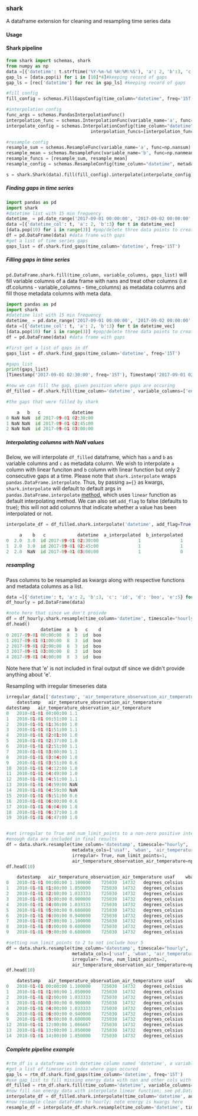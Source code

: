 ### shark

A dataframe extension for cleaning and resampling time series data

#### Usage

#### Shark pipeline
```python
from shark import schemas, shark
from numpy as np
data =[{'datetime': t.strftime('%Y-%m-%d %H:%M:%S'), 'a': 2, 'b':3, 'c': 'id'} for t in datetime_vec]
gap_ls = [data.pop(i) for i in [10]*4]#keeping record of gaps
gap_ls = [rec['datetime'] for rec in gap_ls] #keeping record of gaps

#fill config
fill_config = schemas.FillGapsConfig(time_column="datetime", freq='15T', variable_columns=['a','b'])

#interpolation config
func_args = schemas.PandasInterpolationFunc()
interpolation_func = schemas.InterpolationFunc(variable_name='a', func=func_args)
interpolate_config = schemas.InterpolationConfig(time_column="datetime",
                                interpolation_funcs=[interpolation_func])

#resample config 
resample_sum = schemas.ResampleFunc(variable_name='a', func=np.nansum)
resample_mean = schemas.ResampleFunc(variable_name='b', func=np.nanmean)
resample_funcs = [resample_sum, resample_mean]
resample_config = schemas.ResampleConfig(time_column="datetime", metadata_cols=['c'], timescale="hourly", resample_funcs=resample_funcs)

s = shark.Shark(data).fill(fill_config).interpolate(interpolate_config).resample(resample_config)
```

##### Finding gaps in time series
```python
import pandas as pd
import shark
#datetime list with 15 min frequency
datetime_ = pd.date_range('2017-09-01 00:00:00', '2017-09-02 00:00:00', freq='15T').to_list()
data =[{'datetime_col': t, 'a': 2, 'b':3} for t in datetime_vec]
[data.pop(10) for i in range(3)] #pop/delete three data points to create gaps
df = pd.DataFrame(data) #data frame with gaps
#get a list of time series gaps 
gaps_list = df.shark.find_gaps(time_column='datetime', freq='15T')
```

##### Filling gaps in time series
`pd.DataFrame.shark.fill(time_column, variable_columns, gaps_list)` will fill variable columns of a data frame with nans and
treat other columns (i.e df.columns - variable_columns - time_columns) as metadata columns and fill those metadata columns
with meta data.

```python
import pandas as pd
import shark
#datetime list with 15 min frequency
datetime_ = pd.date_range('2017-09-01 00:00:00', '2017-09-02 00:00:00', freq='15T').to_list()
data =[{'datetime_col': t, 'a': 2, 'b':3} for t in datetime_vec]
[data.pop(10) for i in range(3)] #pop/delete three data points to create gaps
df = pd.DataFrame(data) #data frame with gaps

#first get a list of gaps in df
gaps_list = df.shark.find_gaps(time_column='datetime', freq='15T')

#gaps_list
print(gaps_list)
[Timestamp('2017-09-01 02:30:00', freq='15T'), Timestamp('2017-09-01 02:45:00', freq='15T'), Timestamp('2017-09-01 03:00:00', freq='15T')]

#now we can fill the gap, given position where gaps are occuring
df_filled = df.shark.fill(time_column='datetime', variable_columns=['energy'], gaps_list=gaps_list) 

#the gaps that were filled by shark

    a   b   c            datetime
0 NaN NaN  id 2017-09-01 02:30:00
1 NaN NaN  id 2017-09-01 02:45:00
2 NaN NaN  id 2017-09-01 03:00:00
```

##### Interpolating columns with NaN values
Below, we will interpolate `df_filled` dataframe, which has `a` and `b` as variable columns and `c` as metadata column.
We wish to interpolate `a` column with linear funciton and `b` column with linear function but only 2 consecutive gaps at a time. 
Please note that `shark.interpolate` wraps `pandas.DataFrame.interpolate`. Thus, by passing `a={}` as kwargs, `shark.interpolate` will default to default args in `pandas.DataFrame.interpolate` [method](https://pandas.pydata.org/docs/reference/api/pandas.DataFrame.interpolate.html), which uses `linear` function as default interpolating method. 
We can also set `add_flag` to false (defaults to true); this will not add columns that indicate whether a value has been interpolated or not.
```python
interpolate_df = df_filled.shark.interpolate('datetime', add_flag=True, a={}, {'limit': 2}, add)

     a    b   c            datetime  a_interpolated  b_interpolated
0  2.0  3.0  id 2017-09-01 02:30:00               1               1
1  2.0  3.0  id 2017-09-01 02:45:00               1               1
2  2.0  NaN  id 2017-09-01 03:00:00               1               0

```


##### resampling
Pass columns to be resampled as kwargs along with respective functions and metadata columns as a list. 
```python
data =[{'datetime': t, 'a': 2, 'b':3, 'c': 'id', 'd': 'boo', 'e':5} for t in datetime_]
df_hourly = pd.DataFrame(data)

#note here that since we don't proivde 
df = df_hourly.shark.resample(time_column='datetime', timescale="hourly", metadata_cols=['c', 'd'], a=np.sum, b=np.mean)
df.head()
             datetime  a  b   c    d
0 2017-09-01 00:00:00  8  3  id  boo
1 2017-09-01 01:00:00  8  3  id  boo
2 2017-09-01 02:00:00  8  3  id  boo
3 2017-09-01 03:00:00  8  3  id  boo
4 2017-09-01 04:00:00  8  3  id  boo
```
Note here that 'e' is not included in final output df since we didn't provide anything about 'e'.

Resampling with irregular timeseries data
```python
irregular_data[['datestamp', 'air_temperature_observation_air_temperature']].head(20)
	datestamp	air_temperature_observation_air_temperature
datestamp	air_temperature_observation_air_temperature
0	2010-01-01 00:00:00	1.1
1	2010-01-01 00:51:00	1.1
2	2010-01-01 01:36:00	1.0
3	2010-01-01 01:51:00	1.1
4	2010-01-01 02:01:00	1.0
5	2010-01-01 02:37:00	1.0
6	2010-01-01 02:51:00	1.1
7	2010-01-01 03:00:00	1.1
8	2010-01-01 03:04:00	1.0
9	2010-01-01 03:51:00	0.6
10	2010-01-01 04:12:00	1.0
11	2010-01-01 04:49:00	1.0
12	2010-01-01 04:51:00	1.1
13	2010-01-01 04:59:00	NaN
14	2010-01-01 04:59:00	NaN
15	2010-01-01 05:51:00	0.6
16	2010-01-01 06:00:00	0.6
17	2010-01-01 06:04:00	1.0
18	2010-01-01 06:37:00	1.0
19	2010-01-01 06:47:00	1.0


#set irregular to True and num_limit_points to a non-zero positive integer so that only invtervals with
#enough data are included in final results
df = data.shark.resample(time_column='datestamp', timescale="hourly", 
                         metadata_cols=['usaf', 'wban', 'air_temperature_observation_air_temperature_unit'], 
                         irregular= True, num_limit_points=1,
                         air_temperature_observation_air_temperature=np.mean)
df.head(10)

	datestamp	air_temperature_observation_air_temperature	usaf	wban	air_temperature_observation_air_temperature_unit
0	2010-01-01 00:00:00	1.100000	725030	14732	degrees_celsius
1	2010-01-01 01:00:00	1.050000	725030	14732	degrees_celsius
2	2010-01-01 02:00:00	1.033333	725030	14732	degrees_celsius
3	2010-01-01 03:00:00	0.900000	725030	14732	degrees_celsius
4	2010-01-01 04:00:00	1.033333	725030	14732	degrees_celsius
5	2010-01-01 05:00:00	0.600000	725030	14732	degrees_celsius
6	2010-01-01 06:00:00	0.940000	725030	14732	degrees_celsius
7	2010-01-01 07:00:00	1.100000	725030	14732	degrees_celsius
8	2010-01-01 08:00:00	0.600000	725030	14732	degrees_celsius
9	2010-01-01 09:00:00	0.600000	725030	14732	degrees_celsius

#setting num_limit_points to 2 to not include hour 5
df = data.shark.resample(time_column='datestamp', timescale="hourly", 
                         metadata_cols=['usaf', 'wban', 'air_temperature_observation_air_temperature_unit'], 
                         irregular= True, num_limit_points=2,
                         air_temperature_observation_air_temperature=np.mean)
df.head(10)

	datestamp	air_temperature_observation_air_temperature	usaf	wban	air_temperature_observation_air_temperature_unit
0	2010-01-01 00:00:00	1.100000	725030	14732	degrees_celsius
1	2010-01-01 01:00:00	1.050000	725030	14732	degrees_celsius
2	2010-01-01 02:00:00	1.033333	725030	14732	degrees_celsius
3	2010-01-01 03:00:00	0.900000	725030	14732	degrees_celsius
4	2010-01-01 04:00:00	1.033333	725030	14732	degrees_celsius
6	2010-01-01 06:00:00	0.940000	725030	14732	degrees_celsius
9	2010-01-01 09:00:00	0.600000	725030	14732	degrees_celsius
12	2010-01-01 12:00:00	1.066667	725030	14732	degrees_celsius
13	2010-01-01 13:00:00	1.850000	725030	14732	degrees_celsius
14	2010-01-01 14:00:00	1.850000	725030	14732	degrees_celsius
```



##### Complete pipeline example

```python
#rtm_df is a dataframe with datetime column named 'datetime', a variable column named 'energy' and an extra column named 'demand'
#get a list of timeseries index where gaps occured 
gap_ls = rtm_df.shark.find_gaps(time_column='datetime', freq='15T') 
#use gap_list to fill missing energy data with nan and other cols with meta data
df_filled = rtm_df.shark.fill(time_column='datetime', variable_columns=['energy'], gaps_list=gap_ls) 
#now fill nan energy data with interpolate linear function; see pd.DataFrame.interpolate for args
interpolate_df = df_filled.shark.interpolate(time_column='datetime', add_flag=False, energy={}) #note energy is kwargs here
#now resample clean dataframe to hourly; note energy is kwargs here
resample_df = interpolate_df.shark.resample(time_column='datetime', timescale='hourly', energy=np.mean)
```